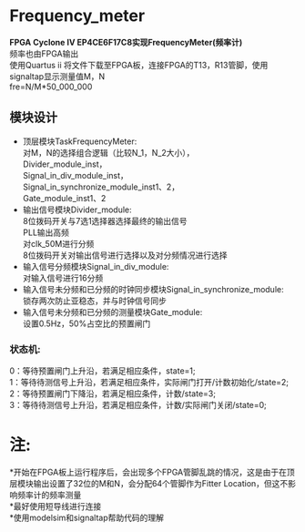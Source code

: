 # Frequency_meter  
**FPGA Cyclone IV EP4CE6F17C8实现FrequencyMeter(频率计)**  
频率也由FPGA输出  
使用Quartus ii 将文件下载至FPGA板，连接FPGA的T13，R13管脚，使用signaltap显示测量值M，N  
fre=N/M*50_000_000  
## 模块设计  
- 顶层模块TaskFrequencyMeter:  
对M，N的选择组合逻辑（比较N_1，N_2大小），  
Divider_module_inst，  
Signal_in_div_module_inst，  
Signal_in_synchronize_module_inst1、2，  
Gate_module_inst1、2  
- 输出信号模块Divider_module:  
8位拨码开关与7选1选择器选择最终的输出信号  
PLL输出高频  
对clk_50M进行分频  
8位拨码开关对输出信号进行选择以及对分频情况进行选择  
- 输入信号分频模块Signal_in_div_module:  
对输入信号进行16分频  
- 输入信号未分频和已分频的时钟同步模块Signal_in_synchronize_module:  
锁存两次防止亚稳态，并与时钟信号同步  
- 输入信号未分频和已分频的测量模块Gate_module:  
设置0.5Hz，50%占空比的预置闸门  
### 状态机:  
   0：等待预置闸门上升沿，若满足相应条件，state=1;  
   1：等待待测信号上升沿，若满足相应条件，实际闸门打开/计数初始化/state=2;  
   2：等待预置闸门下降沿，若满足相应条件，计数/state=3;  
   3：等待待测信号上升沿，若满足相应条件，计数/实际闸门关闭/state=0;  
# 注:  
*开始在FPGA板上运行程序后，会出现多个FPGA管脚乱跳的情况，这是由于在顶层模块输出设置了32位的M和N，会分配64个管脚作为Fitter Location，但这不影响频率计的频率测量  
*最好使用短导线进行连接  
*使用modelsim和signaltap帮助代码的理解
